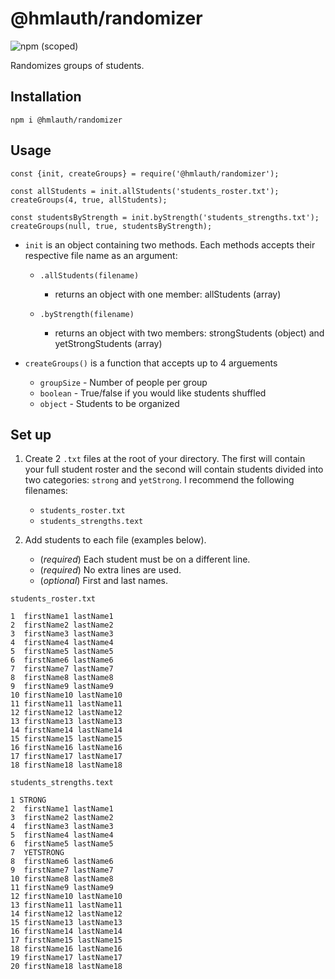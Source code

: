 # @hmlauth/randomizer
<img alt="npm (scoped)" src="https://img.shields.io/npm/v/@hmlauth/randomizer">

Randomizes groups of students.

## Installation
```
npm i @hmlauth/randomizer
```

## Usage

```
const {init, createGroups} = require('@hmlauth/randomizer');

const allStudents = init.allStudents('students_roster.txt');
createGroups(4, true, allStudents);

const studentsByStrength = init.byStrength('students_strengths.txt');
createGroups(null, true, studentsByStrength);
```

- `init` is an object containing two methods. Each methods accepts their respective file name as an argument:
    * `.allStudents(filename)` 
        - returns an object with one member: allStudents (array)
        
    * `.byStrength(filename)` 
        - returns an object with two members: strongStudents (object) and yetStrongStudents (array)

- `createGroups()` is a function that accepts up to 4 arguements
    * `groupSize` - Number of people per group 
    * `boolean` - True/false if you would like students shuffled
    * `object` - Students to be organized



## Set up
1. Create 2 `.txt` files at the root of your directory. The first will contain your full student roster and the second will contain students divided into two categories: `strong` and `yetStrong`. I recommend the following filenames:

    - `students_roster.txt`
    - `students_strengths.text`

2. Add students to each file (examples below). 

    - (<em>required</em>) Each student must be on a different line.
    - (<em>required</em>) No extra lines are used. 
    - (<em>optional</em>) First and last names. 

```
students_roster.txt

1  firstName1 lastName1
2  firstName2 lastName2
3  firstName3 lastName3
4  firstName4 lastName4
5  firstName5 lastName5
6  firstName6 lastName6
7  firstName7 lastName7
8  firstName8 lastName8
9  firstName9 lastName9
10 firstName10 lastName10
11 firstName11 lastName11
12 firstName12 lastName12
13 firstName13 lastName13
14 firstName14 lastName14
15 firstName15 lastName15
16 firstName16 lastName16
17 firstName17 lastName17
18 firstName18 lastName18
```

```
students_strengths.text

1 STRONG
2  firstName1 lastName1
3  firstName2 lastName2
4  firstName3 lastName3
5  firstName4 lastName4
6  firstName5 lastName5
7  YETSTRONG
8  firstName6 lastName6
9  firstName7 lastName7
10 firstName8 lastName8
11 firstName9 lastName9
12 firstName10 lastName10
13 firstName11 lastName11
14 firstName12 lastName12
15 firstName13 lastName13
16 firstName14 lastName14
17 firstName15 lastName15
18 firstName16 lastName16
19 firstName17 lastName17
20 firstName18 lastName18
```


